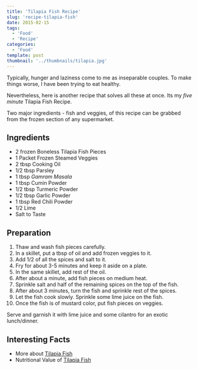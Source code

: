```yaml
---
title: 'Tilapia Fish Recipe'
slug: 'recipe-tilapia-fish'
date: 2015-02-15
tags:
  - 'Food'
  - 'Recipe'
categories:
  - 'Food'
template: post
thumbnail: '../thumbnails/tilapia.jpg'
---
```


Typically, hunger and laziness come to me as inseparable couples. To
make things worse, I have been trying to eat healthy.

Nevertheless, here is another recipe that solves all these at once. Its
my _five minute_ Tilapia Fish Recipe.

Two major ingredients - fish and veggies, of this recipe can be grabbed
from the frozen section of any supermarket.

<zoom-image src='https://res.cloudinary.com/sadanandsingh/image/upload/v1496963331/CookingVeggies_ti4q5u.jpg'></zoom-image>

## Ingredients

- 2 frozen Boneless Tilapia Fish Pieces
- 1 Packet Frozen Steamed Veggies
- 2 tbsp Cooking Oil
- 1/2 tbsp Parsley
- 1 tbsp _Gamram Masala_
- 1 tbsp Cumin Powder
- 1/2 tbsp Turmeric Powder
- 1/2 tbsp Garlic Powder
- 1 tbsp Red Chili Powder
- 1/2 Lime
- Salt to Taste

## Preparation

1. Thaw and wash fish pieces carefully.
2. In a skillet, put a tbsp of oil and add frozen veggies to it.
3. Add 1/2 of all the spices and salt to it.
4. Fry for about 3-5 minutes and keep it aside on a plate.
5. In the same skillet, add rest of the oil.
6. After about a minute, add fish pieces on medium heat.
7. Sprinkle salt and half of the remaining spices on the top of the
   fish.
8. After about 3 minutes, turn the fish and sprinkle rest of the
   spices.
9. Let the fish cook slowly. Sprinkle some lime juice on the fish.
10. Once the fish is of mustard color, put fish pieces on veggies.

Serve and garnish it with lime juice and some cilantro for an exotic
lunch/dinner.

<zoom-image src='https://res.cloudinary.com/sadanandsingh/image/upload/v1496963334/Tilapia_v0cehs.jpg'></zoom-image>

## Interesting Facts

- More about [Tilapia Fish](https://en.wikipedia.org/wiki/Tilapia)
- Nutritional Value of [Tilapia Fish](https://nutritiondata.self.com/facts/finfish-and-shellfish-products/9244/2)
